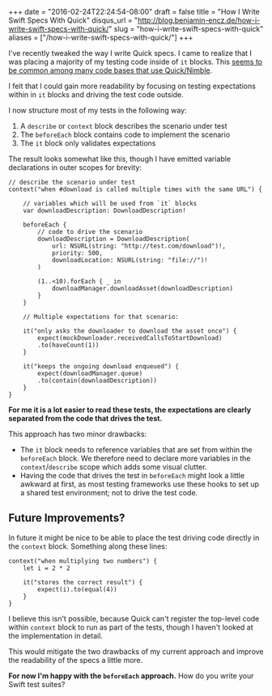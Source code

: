 +++
date = "2016-02-24T22:24:54-08:00"
draft = false
title = "How I Write Swift Specs With Quick"
disqus_url = "http://blog.benjamin-encz.de/how-i-write-swift-specs-with-quick/"
slug = "how-i-write-swift-specs-with-quick"
aliases = ["/how-i-write-swift-specs-with-quick/"]
+++

I've recently tweaked the way I write Quick specs. I came to realize that I was placing a majority of my testing code inside of `it` blocks. This [seems to be common among many code bases that use Quick/Nimble](https://github.com/ReactiveCocoa/ReactiveCocoa/blob/7877f99bdfb4be1c82c4804082e99c35d0a93a91/ReactiveCocoaTests/Swift/DisposableSpec.swift#L53-L69).

<!--more-->

I felt that I could gain more readability by focusing on testing expectations within in `it` blocks and driving the test code outside.

I now structure most of my tests in the following way:

1. A `describe` or `context` block describes the scenario under test
2. The `beforeEach` block contains code to implement the scenario
3. The `it` block only validates expectations

The result looks somewhat like this, though I have emitted variable declarations in outer scopes for brevity:

```
// describe the scenario under test
context("when #download is called multiple times with the same URL") {

	// variables which will be used from `it` blocks
	var downloadDescription: DownloadDescription!

    beforeEach {
    	// code to drive the scenario
        downloadDescription = DownloadDescription(
            url: NSURL(string: "http://test.com/download")!,
            priority: 500,
            downloadLocation: NSURL(string: "file://")!
        )

        (1..<10).forEach { _ in
            downloadManager.downloadAsset(downloadDescription)
        }
    }

    // Multiple expectations for that scenario:

    it("only asks the downloader to download the asset once") {
        expect(mockDownloader.receivedCallsToStartDownload)
        .to(haveCount(1))
    }

    it("keeps the ongoing download enqueued") {
        expect(downloadManager.queue)
        .to(contain(downloadDescription))
    }
}
```

**For me it is a lot easier to read these tests, the expectations are clearly separated from the code that drives the test.**

This approach has two minor drawbacks:

- The `it` block needs to reference variables that are set from within the `beforeEach` block. We therefore need to declare more variables in the `context`/`describe` scope which adds some visual clutter.
- Having the code that drives the test in `beforeEach` might look a little awkward at first, as most testing frameworks use these hooks to set up a shared test environment; not to drive the test code.

## Future Improvements?

In future it might be nice to be able to place the test driving code directly in the `context` block. Something along these lines:

```
context("when multiplying two numbers") {
	let i = 2 * 2

    it("stores the correct result") {
    	expect(i).to(equal(4))
    }
}
```

I believe this isn't possible, because Quick can't register the top-level code within `context` block to run as part of the tests, though I haven't looked at the implementation in detail.

This would mitigate the two drawbacks of my current approach and improve the readability of the specs a little more.

**For now I'm happy with the `beforeEach` approach.** How do you write your Swift test suites?

